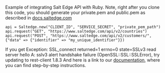 Example of integrating Salt Edge API with Ruby.
Note, right after you clone this code, you should generate your private.pem and public.pem as described in [docs.saltedge.com](https://docs.saltedge.com/guides/signature/)

```
api = Saltedge.new("CLIENT_ID", "SERVICE_SECRET", "private_pem_path")
api.request("GET", "https://www.saltedge.com/api/v2/countries")
api.request("POST", "https://www.saltedge.com/api/v2/customers/", {"data" => {"identifier" => "my_unique_identifier"}})
```
If you get Exception: SSL_connect returned=1 errno=0 state=SSLv3 read server hello A: sslv3 alert handshake failure (OpenSSL::SSL::SSLError), try updating to rest-client 1.8.3
And here is a link to our [documentation](https://docs.saltedge.com/), where you can find step-by-step instructions.